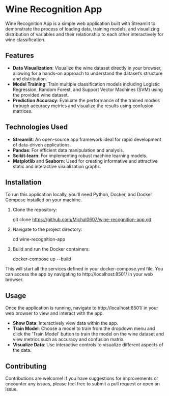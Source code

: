 # Wine Recognition App

Wine Recognition App is a simple web application built with Streamlit to demonstrate the process of loading data, training models, and visualizing distribution of variables and their relationship to each other interactively for wine classification.

## Features

- **Data Visualization**: Visualize the wine dataset directly in your browser, allowing for a hands-on approach to understand the dataset’s structure and distribution.
- **Model Training**: Train multiple classification models including Logistic Regression, Random Forest, and Support Vector Machines (SVM) using the provided wine dataset.
- **Prediction Accuracy**: Evaluate the performance of the trained models through accuracy metrics and visualize the results using confusion matrices.

## Technologies Used

- **Streamlit**: An open-source app framework ideal for rapid development of data-driven applications.
- **Pandas**: For efficient data manipulation and analysis.
- **Scikit-learn**: For implementing robust machine learning models.
- **Matplotlib** and **Seaborn**: Used for creating informative and attractive static and interactive visualization graphs.

## Installation

To run this application locally, you'll need Python, Docker, and Docker Compose installed on your machine.

1. Clone the repository:

   git clone https://github.com/Michal0607/wine-recognition-app.git

2. Navigate to the project directory:

   cd wine-recognition-app

3. Build and run the Docker containers:
   
   docker-compose up --build

This will start all the services defined in your docker-compose.yml file. You can access the app by navigating to http://localhost:8501/ in your web browser.

## Usage

Once the application is running, navigate to http://localhost:8501/ in your web browser to view and interact with the app.

 - **Show Data**: Interactively view data within the app.
 - **Train Model**: Choose a model to train from the dropdown menu and click the 'Train Model' button to train the model on the wine dataset and view metrics such as accuracy and confusion matrix.
 - **Visualize Data**: Use interactive controls to visualize different aspects of the data.

## Contributing
Contributions are welcome! If you have suggestions for improvements or encounter any issues, please feel free to submit a pull request or open an issue.